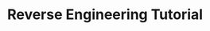 ---
title: Reverse Engineering Tutorial
description: This comprehensive set of reverse engineering tutorials covers x86, x64 as well as 32-bit ARM and 64-bit architectures. If you're a newbie looking to learn reversing, or just someone looking to revise on some concepts, you're at the right place. As a beginner, these tutorials will carry you from nothing upto the mid-basics of reverse engineering, a skill that everyone within the realm of cyber-security should possess. If you're here just to refresh some concepts, you can conveniently use the side bar to take a look at the sections that has been covered so far.
url: https://0xinfection.github.io/reversing/
image:
    # url: '/assets/images/cafe.png'
    # alt: 'Cafe'
tags: ['learn', 'reverse-engineering', 'tutorial']
pubDate: 2023-11-13
draft: false
---